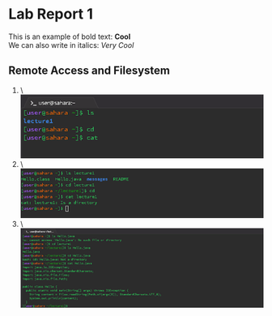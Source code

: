 # Lab Report 1 
This is an example of bold text: **Cool**\
We can also write in italics:  _Very Cool_ 
## Remote Access and Filesystem
1. \ ![Image](https://github.com/rickrodness/cse15l-lab-reports/blob/main/CS15L_1.png)
2. \ ![Image](https://github.com/rickrodness/cse15l-lab-reports/blob/main/CS15L_2.png)
3. \ ![Image](https://github.com/rickrodness/cse15l-lab-reports/blob/main/CS15L_3.png)



   
